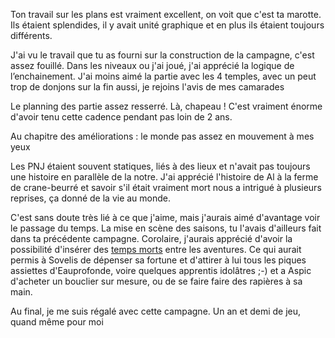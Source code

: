 Ton travail sur les plans est vraiment excellent, on voit que c'est ta marotte. Ils étaient splendides, il  y avait unité graphique et en plus ils étaient toujours différents.

J'ai vu le travail que tu as fourni sur la construction de la campagne, c'est assez fouillé. Dans les niveaux ou j'ai joué, j'ai apprécié la logique de l’enchainement. J'ai moins aimé la partie avec les 4 temples, avec un peut trop de donjons sur la fin aussi, je rejoins l'avis de mes camarades

Le planning des partie assez resserré. Là, chapeau ! C'est vraiment énorme d'avoir tenu cette cadence pendant pas loin de 2 ans.

Au chapitre des améliorations  : le monde pas assez en mouvement à mes yeux

Les PNJ étaient souvent statiques, liés à des lieux et n'avait pas toujours une histoire en parallèle de la notre. J'ai apprécié l'histoire de Al à la ferme de crane-beurré et savoir s'il était vraiment mort nous a intrigué à plusieurs reprises, ça donné de la vie au monde.

C'est sans doute très lié à ce que j'aime, mais j'aurais aimé d'avantage voir le passage du temps.
La mise en scène des saisons, tu l'avais d'ailleurs fait dans ta précédente campagne.
Corolaire, j'aurais apprécié d'avoir la possibilité d'insérer des [temps morts](https://www.aidedd.org/regles/temps-morts/) entre les aventures. Ce qui aurait permis à Sovelis de dépenser sa fortune et d'attirer à lui tous les piques assiettes d'Eauprofonde, voire quelques apprentis idolâtres ;-) et a Aspic d'acheter un bouclier sur mesure, ou de se faire faire des rapières à sa main.

Au final, je me suis régalé avec cette campagne. Un an et demi de jeu, quand même pour moi


